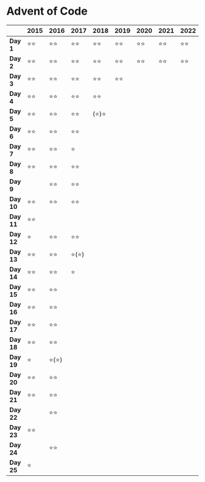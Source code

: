 # Advent of Code

|              	| **2015**   	| **2016**   	| **2017**   	| **2018**   	| **2019**   	| **2020**   	| **2021**   	| **2022**   	| **2023**   	| **2024**   	|
|--------------	|------------	|------------	|------------	|------------	|------------	|------------	|------------	|------------	|------------	|------------	|
| **Day 1**    	| ⭐⭐         	| ⭐⭐         	| ⭐⭐         	| ⭐⭐         	| ⭐⭐         	| ⭐⭐         	| ⭐⭐         	| ⭐⭐         	| ⭐⭐         	| ⭐⭐         	|
| **Day 2**    	| ⭐⭐         	| ⭐⭐         	| ⭐⭐         	| ⭐⭐         	| ⭐⭐         	| ⭐⭐        	| ⭐⭐        	| ⭐⭐        	| ⭐⭐         	| ⭐⭐         	|
| **Day 3**    	| ⭐⭐         	| ⭐⭐         	| ⭐⭐         	| ⭐⭐         	| ⭐⭐       	|            	|            	|            	| ⭐⭐         	| ⭐⭐         	|
| **Day 4**    	| ⭐⭐         	| ⭐⭐         	| ⭐⭐         	| ⭐⭐         	|            	|            	|            	|            	| ⭐⭐         	| ⭐⭐(GPT)    	|
| **Day 5**    	| ⭐⭐         	| ⭐⭐         	| ⭐⭐         	| (⭐)⭐       	|            	|            	|            	|            	| ⭐⭐         	| ⭐⭐         	|
| **Day 6**    	| ⭐⭐         	| ⭐⭐         	| ⭐⭐         	|            	|            	|            	|            	|            	| ⭐⭐         	| ⭐⭐         	|
| **Day 7**    	| ⭐⭐         	| ⭐⭐         	| ⭐          	|            	|            	|            	|            	|            	| ⭐⭐         	| ⭐⭐        	|
| **Day 8**    	| ⭐⭐         	| ⭐⭐         	| ⭐⭐         	|            	|            	|            	|            	|            	| ⭐⭐         	| ⭐⭐         	|
| **Day 9**    	|            	| ⭐⭐         	| ⭐⭐         	|            	|            	|            	|            	|            	| ⭐⭐         	| ⭐⭐         	|
| **Day 10**   	| ⭐⭐         	| ⭐⭐         	| ⭐⭐         	|            	|            	|            	|            	|            	| ⭐          	| ⭐⭐         	|
| **Day 11**   	| ⭐⭐         	|            	|            	|            	|            	|            	|            	|            	| ⭐⭐         	| ⭐⭐         	|
| **Day 12**   	| ⭐          	| ⭐⭐         	| ⭐⭐         	|            	|            	|            	|            	|            	| ⭐          	| ⭐         	|
| **Day 13**   	| ⭐⭐         	| ⭐⭐         	| ⭐(⭐)       	|            	|            	|            	|            	|            	| ⭐          	|(⭐⭐)        	|
| **Day 14**   	| ⭐⭐         	| ⭐⭐         	| ⭐          	|            	|            	|            	|            	|            	| ⭐          	| ⭐⭐         	|
| **Day 15**   	| ⭐⭐         	| ⭐⭐         	|            	|            	|            	|            	|            	|            	| ⭐⭐         	| ⭐⭐         	|
| **Day 16**   	| ⭐⭐         	| ⭐⭐         	|            	|            	|            	|            	|            	|            	|            	|            	|
| **Day 17**   	| ⭐⭐         	| ⭐⭐         	|            	|            	|            	|            	|            	|            	|            	| ⭐(⭐)       	|
| **Day 18**   	| ⭐⭐         	| ⭐⭐         	|            	|            	|            	|            	|            	|            	|            	| ⭐⭐         	|
| **Day 19**   	| ⭐          	| ⭐(⭐)       	|            	|            	|            	|            	|            	|            	| ⭐          	| ⭐⭐         	|
| **Day 20**   	| ⭐⭐         	| ⭐⭐         	|            	|            	|            	|            	|            	|            	| ⭐⭐         	| ⭐⭐         	|
| **Day 21**   	| ⭐⭐         	| ⭐⭐         	|            	|            	|            	|            	|            	|            	| ⭐          	|            	|
| **Day 22**   	|            	| ⭐⭐         	|            	|            	|            	|            	|            	|            	|            	| ⭐⭐         	|
| **Day 23**   	| ⭐⭐         	|            	|            	|            	|            	|            	|            	|            	|            	| ⭐⭐         	|
| **Day 24**   	|            	| ⭐⭐         	|            	|            	|            	|            	|            	|            	| ⭐          	| ⭐          	|
| **Day 25**   	| ⭐          	|            	|            	|            	|            	|            	|            	|            	|            	| ⭐          	|